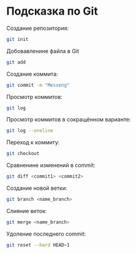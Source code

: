 # Подсказка по Git

Создание репозитория:

```sh
git init
```

Добовавленине файла в Git

```sh
git add
```

Создание коммита:

```sh
git commit -m "Messeng"
```

Просмотр коммитов:

```sh
git log
```

Просмотр коммитов в сокращённом варианте:

```sh
git log --oneline
```

Переход к коммиту:

```sh
git checkout
```

Сравненине изменений в commit:

```sh
git diff <commit1> <commit2>
```

Создание новой ветки:

```sh
git branch <name_branch>
```

Слияние веток:

```sh
git merge <name_branch>
```

Удоление последнего commit:

```sh
git reset --hard HEAD~1
```